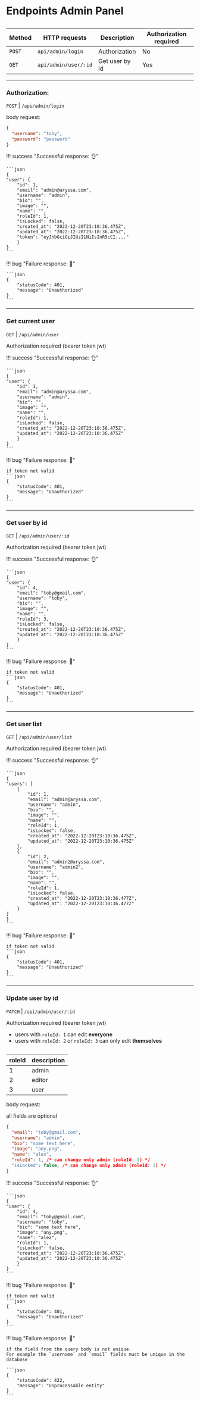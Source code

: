 # Endpoints Admin Panel



## 
| Method | HTTP requests        | Description    | Authorization required |
|--------|----------------------|----------------|------------------------|
| `POST` | `api/admin/login`    | Authorization  | No                     |
| `GET`  | `api/admin/user/:id` | Get user by id | Yes                    |





---
### Authorization:

`POST` | `/api/admin/login`<br>

body request:
```json
{
  "username": "toby",
  "password": "password"
}
```

!!! success "Successful response: 👌"

    ```json
    {
    "user": {
        "id": 1,
        "email": "admin@aryssa.com",
        "username": "admin",
        "bio": "",
        "image": "",
        "name": "",
        "roleId": 1,
        "isLocked": false,
        "created_at": "2022-12-20T23:10:36.475Z",
        "updated_at": "2022-12-20T23:10:36.475Z",
        "token": "eyJhbGciOiJIUzI1NiIsInR5cCI...."
        }
    }
    ```

!!! bug "Failure response: 🚧"

    ```json
    {
        "statusCode": 401,
        "message": "Unauthorized"
    }
    ```
---
### Get current user

`GET` | `/api/admin/user`<br>

Authorization required (bearer token jwt)

!!! success "Successful response: 👌"

    ```json
    {
    "user": {
        "id": 1,
        "email": "admin@aryssa.com",
        "username": "admin",
        "bio": "",
        "image": "",
        "name": "",
        "roleId": 1,
        "isLocked": false,
        "created_at": "2022-12-20T23:10:36.475Z",
        "updated_at": "2022-12-20T23:10:36.475Z"
        }
    }
    ```
!!! bug "Failure response: 🚧"
    
    if token not valid
    ```json
    {
        "statusCode": 401,
        "message": "Unauthorized"
    }
    ```
---
### Get user by id

`GET` | `/api/admin/user/:id`<br>

Authorization required (bearer token jwt)

!!! success "Successful response: 👌"

    ```json
    {
    "user": {
        "id": 4,
        "email": "toby@gmail.com",
        "username": "toby",
        "bio": "",
        "image": "",
        "name": "",
        "roleId": 3,
        "isLocked": false,
        "created_at": "2022-12-20T23:10:36.475Z",
        "updated_at": "2022-12-20T23:10:36.475Z"
        }
    }
    ```
!!! bug "Failure response: 🚧"

    if token not valid
    ```json
    {
        "statusCode": 401,
        "message": "Unauthorized"
    }
    ```
---
### Get user list

`GET` | `/api/admin/user/list`<br>

Authorization required (bearer token jwt)

!!! success "Successful response: 👌"

    ```json
    {
	"users": [
		{
			"id": 1,
			"email": "admin@aryssa.com",
			"username": "admin",
			"bio": "",
			"image": "",
			"name": "",
			"roleId": 1,
			"isLocked": false,
			"created_at": "2022-12-20T23:10:36.475Z",
			"updated_at": "2022-12-20T23:10:36.475Z"
		},
		{
			"id": 2,
			"email": "admin2@aryssa.com",
			"username": "admin2",
			"bio": "",
			"image": "",
			"name": "",
			"roleId": 1,
			"isLocked": false,
			"created_at": "2022-12-20T23:10:36.477Z",
			"updated_at": "2022-12-20T23:10:36.477Z"
		}
	]
    }
    ```
!!! bug "Failure response: 🚧"

    if token not valid
    ```json
    {
        "statusCode": 401,
        "message": "Unauthorized"
    }
    ```
---
### Update user by id

`PATCH` | `/api/admin/user/:id`<br>

Authorization required (bearer token jwt)

- users with `roleId: 1` can edit **everyone** 
- users with `roleId: 2` or `roleId: 3` can only edit **themselves**

## 
| roleId | description |
|--------|-------------|
| 1      | admin       |
| 2      | editor      |
| 3      | user        |




body request:

all fields are optional
```json
{
  "email": "toby@gmail.com",
  "username": "admin",
  "bio": "some text here",
  "image": "any.png",
  "name": "alex",
  "roleId": 1, /* can change only admin (roleId: 1) */
  "isLocked": false, /* can change only admin (roleId: 1) */
}
```
!!! success "Successful response: 👌"

    ```json
    {
    "user": {
        "id": 4,
        "email": "toby@gmail.com",
        "username": "toby",
        "bio": "some text here",
        "image": "any.png",
        "name": "alex",
        "roleId": 1,
        "isLocked": false,
        "created_at": "2022-12-20T23:10:36.475Z",
        "updated_at": "2022-12-20T23:10:36.475Z"
        }
    }
    ```
!!! bug "Failure response: 🚧"

    if token not valid
    ```json
    {
        "statusCode": 401,
        "message": "Unauthorized"
    }
    ```

!!! bug "Failure response: 🚧"

    if the field from the query body is not unique.
    For example the `username` and `email` fields must be unique in the database

    ```json
    {
        "statusCode": 422,
        "message": "Unprocessable entity"
    }
    ```